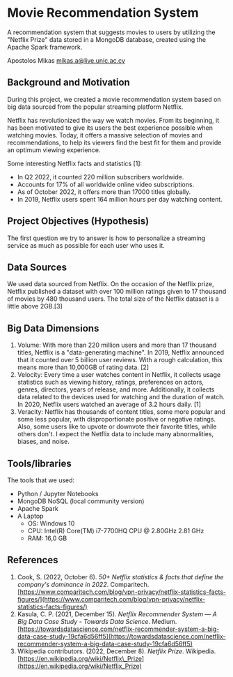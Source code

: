 # **Movie Recommendation System**
A recommendation system that suggests movies to users by utilizing the "Netflix Prize" data stored in a MongoDB database, created using the Apache Spark framework.

Apostolos Mikas [mikas.a@live.unic.ac.cy](mailto:mikas.a@live.unic.ac.cy)

## Background and Motivation

During this project, we created a movie recommendation system based on big data sourced from the popular streaming platform Netflix.

Netflix has revolutionized the way we watch movies. From its beginning, it has been motivated to give its users the best experience possible when watching movies. Today, it offers a massive selection of movies and recommendations, to help its viewers find the best fit for them and provide an optimum viewing experience.

Some interesting Netflix facts and statistics [1]:

- In Q2 2022, it counted 220 million subscribers worldwide.
- Accounts for 17% of all worldwide online video subscriptions.
- As of October 2022, it offers more than 17000 titles globally.
- In 2019, Netflix users spent 164 million hours per day watching content.

## Project Objectives (Hypothesis)

The first question we try to answer is how to personalize a streaming service as much as possible for each user who uses it.

## Data Sources

We used data sourced from Netflix. On the occasion of the Netflix prize, Netflix published a dataset with over 100 million ratings given to 17 thousand of movies by 480 thousand users. The total size of the Netflix dataset is a little above 2GB.[3]

## Big Data Dimensions

1. Volume: With more than 220 million users and more than 17 thousand titles, Netflix is a "data-generating machine". In 2019, Netflix announced that it counted over 5 billion user reviews. With a rough calculation, this means more than 10,000GB of rating data. [2]
2. Velocity: Every time a user watches content in Netflix, it collects usage statistics such as viewing history, ratings, preferences on actors, genres, directors, years of release, and more. Additionally, it collects data related to the devices used for watching and the duration of watch. In 2020, Netflix users watched an average of 3.2 hours daily. [1]
3. Veracity: Netflix has thousands of content titles, some more popular and some less popular, with disproportionate positive or negative ratings. Also, some users like to upvote or downvote their favorite titles, while others don't. I expect the Netflix data to include many abnormalities, biases, and noise.

## Tools/libraries

The tools that we used:

- Python / Jupyter Notebooks
- MongoDB NoSQL (local community version)
- Apache Spark
- A Laptop
  - OS: Windows 10
  - CPU: Intel(R) Core(TM) i7-7700HQ CPU @ 2.80GHz 2.81 GHz
  - RAM: 16,0 GB

## References

1. Cook, S. (2022, October 6). _50+ Netflix statistics & facts that define the company's dominance in 2022_. Comparitech. [https://www.comparitech.com/blog/vpn-privacy/netflix-statistics-facts-figures/](https://www.comparitech.com/blog/vpn-privacy/netflix-statistics-facts-figures/)
2. Kasula, C. P. (2021, December 15). _Netflix Recommender System — A Big Data Case Study - Towards Data Science_. Medium. [https://towardsdatascience.com/netflix-recommender-system-a-big-data-case-study-19cfa6d56ff5](https://towardsdatascience.com/netflix-recommender-system-a-big-data-case-study-19cfa6d56ff5)
3. Wikipedia contributors. (2022, December 8). _Netflix Prize_. Wikipedia. [https://en.wikipedia.org/wiki/Netflix\_Prize](https://en.wikipedia.org/wiki/Netflix_Prize)
